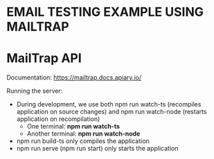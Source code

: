 # EMAIL TESTING EXAMPLE USING MAILTRAP

# MailTrap API 
Documentation: https://mailtrap.docs.apiary.io/

Running the server:
* During development, we use both npm run watch-ts (recompiles application on source changes) and npm run watch-node (restarts application on recompilation)
  * One terminal: **npm run watch-ts**
  * Another terminal: **npm run watch-node**
* npm run build-ts only compiles the application
* npm run serve (npm run start) only starts the application